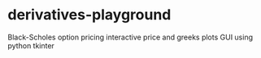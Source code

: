 # derivatives-playground

Black-Scholes option pricing interactive price and greeks plots GUI using python tkinter